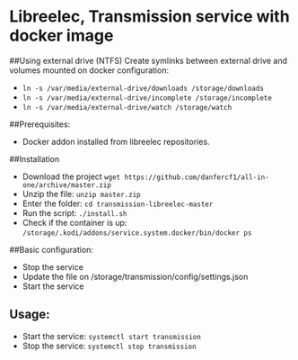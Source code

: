 # Libreelec, Transmission service with docker image 
##Using external drive (NTFS)
Create symlinks between external drive and volumes mounted on docker configuration:
*   `ln -s /var/media/external-drive/downloads /storage/downloads`
*   `ln -s /var/media/external-drive/incomplete /storage/incomplete`
*   `ln -s /var/media/external-drive/watch /storage/watch`

##Prerequisites:
*   Docker addon installed from libreelec repositories.

##Installation

*   Download the project `wget https://github.com/danfercf1/all-in-one/archive/master.zip`
*   Unzip the file: `unzip master.zip`
*   Enter the folder: `cd transmission-libreelec-master`
*   Run the script: `./install.sh`
*   Check if the container is up: `/storage/.kodi/addons/service.system.docker/bin/docker ps`

##Basic configuration:
*   Stop the service
*   Update the file on /storage/transmission/config/settings.json
*   Start the service

## Usage:
*   Start the service: `systemctl start transmission`
*   Stop the service: `systemctl stop transmission`